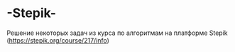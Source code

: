 # -Stepik-
Решение некоторых задач из курса по алгоритмам на платформе Stepik (https://stepik.org/course/217/info)
